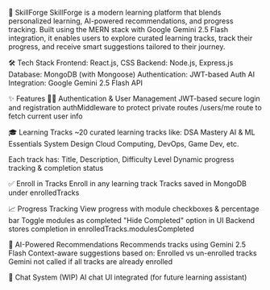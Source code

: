 🚀 SkillForge
SkillForge is a modern learning platform that blends personalized learning, AI-powered recommendations, and progress tracking. Built using the MERN stack with Google Gemini 2.5 Flash integration, it enables users to explore curated learning tracks, track their progress, and receive smart suggestions tailored to their journey.

🛠️ Tech Stack
Frontend: React.js, CSS
Backend: Node.js, Express.js
Database: MongoDB (with Mongoose)
Authentication: JWT-based Auth
AI Integration: Google Gemini 2.5 Flash API

✨ Features
🧑‍💻 Authentication & User Management
JWT-based secure login and registration
authMiddleware to protect private routes
/users/me route to fetch current user info

🎓 Learning Tracks
~20 curated learning tracks like:
DSA Mastery
AI & ML Essentials
System Design
Cloud Computing, DevOps, Game Dev, etc.

Each track has:
Title, Description, Difficulty Level
Dynamic progress tracking & completion status

✅ Enroll in Tracks
Enroll in any learning track
Tracks saved in MongoDB under enrolledTracks

📈 Progress Tracking
View progress with module checkboxes & percentage bar
Toggle modules as completed
"Hide Completed" option in UI
Backend stores completion in enrolledTracks.modulesCompleted

🧠 AI-Powered Recommendations
Recommends tracks using Gemini 2.5 Flash
Context-aware suggestions based on:
Enrolled vs un-enrolled tracks
Gemini not called if all tracks are already enrolled

💬 Chat System (WIP)
AI chat UI integrated (for future learning assistant)
